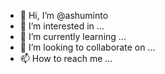 - 👋 Hi, I’m @ashuminto
- 👀 I’m interested in ...
- 🌱 I’m currently learning ...
- 💞️ I’m looking to collaborate on ...
- 📫 How to reach me ...

<!---
ashuminto/ashuminto is a ✨ special ✨ repository because its `README.md` (this file) appears on your GitHub profile.
You can click the Preview link to take a look at your changes.
--->
